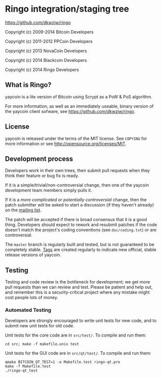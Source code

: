 Ringo integration/staging tree
================================

https://github.com/dkwzjw/ringo

Copyright (c) 2009-2014 Bitcoin Developers

Copyright (c) 2011-2012 PPCoin Developers

Copyright (c) 2013 NovaCoin Developers

Copyright (c) 2014 Blackcoin Developers

Copyright (c) 2014 Ringo Developers

What is Ringo?
----------------

yaycoin is a lite version of Bitcoin using Scrypt as a PoW & PoS algorithm.

For more information, as well as an immediately useable, binary version of
the yaycoin client sofware, see https://github.com/dkwzjw/ringo.

License
-------

yaycoin is released under the terms of the MIT license. See `COPYING` for more
information or see http://opensource.org/licenses/MIT.

Development process
-------------------

Developers work in their own trees, then submit pull requests when they think
their feature or bug fix is ready.

If it is a simple/trivial/non-controversial change, then one of the yaycoin
development team members simply pulls it.

If it is a *more complicated or potentially controversial* change, then the patch
submitter will be asked to start a discussion (if they haven't already) on the
[mailing list](http://sourceforge.net/mailarchive/forum.php?forum_name=bitcoin-development).

The patch will be accepted if there is broad consensus that it is a good thing.
Developers should expect to rework and resubmit patches if the code doesn't
match the project's coding conventions (see `doc/coding.txt`) or are
controversial.

The `master` branch is regularly built and tested, but is not guaranteed to be
completely stable. [Tags](https://github.com/dkwzjw/ringo/tags) are created
regularly to indicate new official, stable release versions of yaycoin.

Testing
-------

Testing and code review is the bottleneck for development; we get more pull
requests than we can review and test. Please be patient and help out, and
remember this is a security-critical project where any mistake might cost people
lots of money.

### Automated Testing

Developers are strongly encouraged to write unit tests for new code, and to
submit new unit tests for old code.

Unit tests for the core code are in `src/test/`. To compile and run them:

    cd src; make -f makefile.unix test

Unit tests for the GUI code are in `src/qt/test/`. To compile and run them:

    qmake BITCOIN_QT_TEST=1 -o Makefile.test ringo-qt.pro
    make -f Makefile.test
    ./ringo-qt_test

